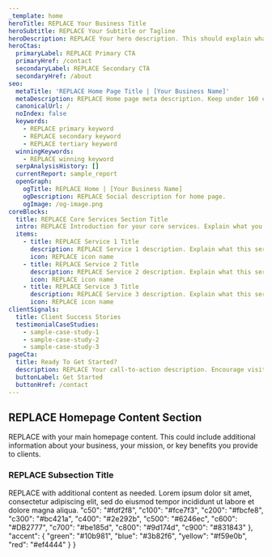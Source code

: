 ```yaml
---
_template: home
heroTitle: REPLACE Your Business Title
heroSubtitle: REPLACE Your Subtitle or Tagline
heroDescription: REPLACE Your hero description. This should explain what you do and how you help clients. Lorem ipsum dolor sit amet, consectetur adipiscing elit, sed do eiusmod tempor incididunt ut labore et dolore magna aliqua.
heroCtas:
  primaryLabel: REPLACE Primary CTA
  primaryHref: /contact
  secondaryLabel: REPLACE Secondary CTA
  secondaryHref: /about
seo:
  metaTitle: 'REPLACE Home Page Title | [Your Business Name]'
  metaDescription: REPLACE Home page meta description. Keep under 160 characters and make it compelling.
  canonicalUrl: /
  noIndex: false
  keywords:
    - REPLACE primary keyword
    - REPLACE secondary keyword
    - REPLACE tertiary keyword
  winningKeywords:
    - REPLACE winning keyword
  serpAnalysisHistory: []
  currentReport: sample_report
  openGraph:
    ogTitle: REPLACE Home | [Your Business Name]
    ogDescription: REPLACE Social description for home page.
    ogImage: /og-image.png
coreBlocks:
  title: REPLACE Core Services Section Title
  intro: REPLACE Introduction for your core services. Explain what you offer and how it benefits clients.
  items:
    - title: REPLACE Service 1 Title
      description: REPLACE Service 1 description. Explain what this service does and its benefits.
      icon: REPLACE icon name
    - title: REPLACE Service 2 Title  
      description: REPLACE Service 2 description. Explain what this service does and its benefits.
      icon: REPLACE icon name
    - title: REPLACE Service 3 Title
      description: REPLACE Service 3 description. Explain what this service does and its benefits.
      icon: REPLACE icon name
clientSignals:
  title: Client Success Stories
  testimonialCaseStudies: 
    - sample-case-study-1
    - sample-case-study-2
    - sample-case-study-3
pageCta:
  title: Ready To Get Started?
  description: REPLACE Your call-to-action description. Encourage visitors to take the next step with your business.
  buttonLabel: Get Started
  buttonHref: /contact
---
```


## REPLACE Homepage Content Section

REPLACE with your main homepage content. This could include additional information about your business, your mission, or key benefits you provide to clients.

### REPLACE Subsection Title

REPLACE with additional content as needed. Lorem ipsum dolor sit amet, consectetur adipiscing elit, sed do eiusmod tempor incididunt ut labore et dolore magna aliqua. "c50": "#fdf2f8",
    "c100": "#fce7f3",
    "c200": "#fbcfe8",
    "c300": "#bc421a",
    "c400": "#2e292b",
    "c500": "#6246ec",
    "c600": "#DB2777",
    "c700": "#be185d",
    "c800": "#9d174d",
    "c900": "#831843"
  },
  "accent": {
    "green": "#10b981",
    "blue": "#3b82f6",
    "yellow": "#f59e0b",
    "red": "#ef4444"
  }
}
